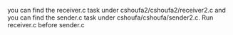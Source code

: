 you can find the receiver.c task under cshoufa2/cshoufa2/receiver2.c 
and you can find the sender.c task under cshoufa/cshoufa/sender2.c.
Run receiver.c before sender.c
